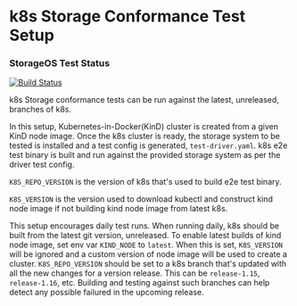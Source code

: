 # k8s Storage Conformance Test Setup

### StorageOS Test Status

[![Build Status](https://travis-ci.org/storageos/storage-conformance-test-setup.svg?branch=stos2)](https://travis-ci.org/storageos/storage-conformance-test-setup)


k8s Storage conformance tests can be run against the latest, unreleased,
branches of k8s.

In this setup, Kubernetes-in-Docker(KinD) cluster is created from a given KinD
node image. Once the k8s cluster is ready, the storage system to be tested is
installed and a test config is generated, `test-driver.yaml`. k8s e2e test
binary is built and run against the provided storage system as per the driver
test config.

`K8S_REPO_VERSION` is the version of k8s that's used to build e2e test binary.

`K8S_VERSION` is the version used to download kubectl and construct kind node
image if not building kind node image from latest k8s.

This setup encourages daily test runs. When running daily, k8s should be built
from the latest git version, unreleased. To enable latest builds of kind node
image, set env var `KIND_NODE` to `latest`. When this is set, `K8S_VERSION` will
be ignored and a custom version of node image will be used to create a cluster.
`K8S_REPO_VERSION` should be set to a k8s branch that's updated with all the
new changes for a version release. This can be `release-1.15`, `release-1.16`,
etc. Building and testing against such branches can help detect any possible
failured in the upcoming release.
